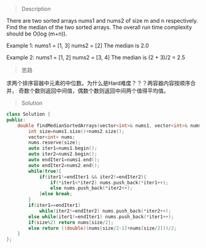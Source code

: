 > Description

There are two sorted arrays nums1 and nums2 of size m and n respectively.
Find the median of the two sorted arrays. The overall run time complexity should be O(log (m+n)).

Example 1:
nums1 = [1, 3]
nums2 = [2]
The median is 2.0

Example 2:
nums1 = [1, 2]
nums2 = [3, 4]
The median is (2 + 3)/2 = 2.5

> 思路

求两个排序容器中元素的中位数。为什么是Hard难度？？？两容器内容按顺序合并，
奇数个数则返回中间值，偶数个数则返回中间两个值得平均值。

> Solution

```C++
class Solution {
public:
    double findMedianSortedArrays(vector<int>& nums1, vector<int>& nums2) {
        int size=nums1.size()+nums2.size();
        vector<int> nums;
        nums.reserve(size);
        auto iter1=nums1.begin();
        auto iter2=nums2.begin();
        auto endIter1=nums1.end();
        auto endIter2=nums2.end();
        while(true){
            if(iter1!=endIter1 && iter2!=endIter2){
                if(*iter1<*iter2) nums.push_back(*iter1++);
                else nums.push_back(*iter2++);
            }else break;
        }
        if(iter1==endIter1)
            while(iter2!=endIter2) nums.push_back(*iter2++);
        else while(iter1!=endIter1) nums.push_back(*iter1++);
        if(size%2) return nums[size/2];
        else return ((double)(nums[size/2-1]+nums[size/2]))/2;
    }
};
```